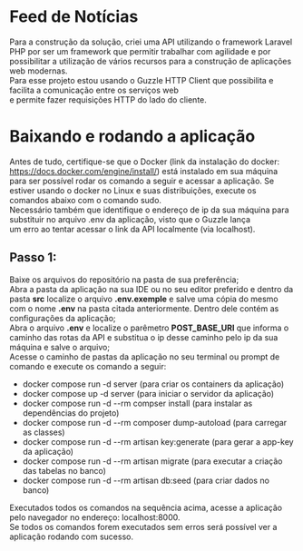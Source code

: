 # Feed de Notícias

Para a construção da solução, criei uma API utilizando o framework Laravel PHP por ser um framework que permitir trabalhar
com agilidade e por possibilitar a utilização de vários recursos para a construção de aplicações web modernas.  
Para esse projeto estou usando o Guzzle HTTP Client que possibilita e facilita a comunicação entre os serviços web  
e permite fazer requisições HTTP do lado do cliente.

# Baixando e rodando a aplicação

Antes de tudo, certifique-se que o Docker (link da instalação do docker: https://docs.docker.com/engine/install/) está instalado em sua máquina para ser possível rodar os comando a seguir e acessar a aplicação. Se estiver usando o docker no Linux e suas distribuições, execute os comandos abaixo com o comando sudo.  
Necessário também que identifique o endereço de ip da sua máquina para substituir no arquivo .env da aplicação, visto que o Guzzle lança  
um erro ao tentar acessar o link da API localmente (via localhost).

## Passo 1:

Baixe os arquivos do repositório na pasta de sua preferência;  
Abra a pasta da aplicação na sua IDE ou no seu editor preferido e dentro da pasta **src** localize o arquivo **.env.exemple** e salve uma cópia do mesmo com o nome **.env** na pasta citada anteriormente. Dentro dele contém as configurações da aplicação;  
Abra o arquivo **.env** e localize o parêmetro **POST_BASE_URI** que informa o caminho das rotas da API e substitua o ip desse caminho pelo ip da sua máquina e salve o arquivo;  
Acesse o caminho de pastas da aplicação no seu terminal ou prompt de comando e execute os comando a seguir:

- docker compose run -d server (para criar os containers da aplicação)
- docker compose up -d server (para iniciar o servidor da aplicação)
- docker compose run -d --rm compser install (para instalar as dependências do projeto)
- docker compose run -d --rm composer dump-autoload (para carregar as classes)
- docker compose run -d --rm artisan key:generate (para gerar a app-key da aplicação)
- docker compose run -d --rm artisan migrate (para executar a criação das tabelas no banco)
- docker compose run -d --rm artisan db:seed (para criar dados no banco)

Executados todos os comandos na sequência acima, acesse a aplicação pelo navegador no endereço: localhost:8000.  
Se todos os comandos forem executados sem erros será possível ver a aplicação rodando com sucesso.
